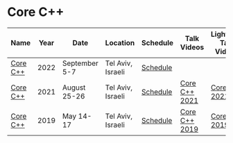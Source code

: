# Core C++

| Name | Year | Date | Location | Schedule | Talk Videos | Lightning Talk Videos  | Slides | Video Channel |
|---|---|---|---|---|---|---|---|---|
| [Core C++](https://corecpp.org/) | 2022 | September 5-7 | Tel Aviv, Israeli | [Schedule](https://corecpp.org/schedule/) | | | | [YouTube](https://www.youtube.com/c/CoreCppIL) |
| [Core C++](https://2021.corecpp.org/) | 2021 | August 25-26 | Tel Aviv, Israeli | [Schedule](https://2021.corecpp.org/schedule/) | [Core C++ 2021](https://www.youtube.com/playlist?list=PLn4wYlDYx4bt5jDwyOleg6J4kTtAu2rU5) | [Core C++ 2021](https://www.youtube.com/playlist?list=PLn4wYlDYx4bvKk6s_guvZ-g5zmmKOebq6) | [Slides](https://corecppil.github.io/Meetups/CoreCpp2021/) | [YouTube](https://www.youtube.com/c/CoreCppIL) |
| [Core C++](https://2019.corecpp.org/) | 2019 | May 14-17 | Tel Aviv, Israeli | [Schedule](https://2019.corecpp.org/schedule/) | [Core C++ 2019](https://www.youtube.com/playlist?list=PLn4wYlDYx4bszUM8uUJi55czMYuilXfaR) | [Core C++ 2019](https://www.youtube.com/playlist?list=PLn4wYlDYx4bsWZvEx-lFSmFyWzUm7ApaI) | [Slides](https://github.com/CoreCppIL/CoreCpp2019) | [YouTube](https://www.youtube.com/c/CoreCppIL) |
